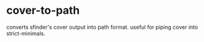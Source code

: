 # cover-to-path
 converts sfinder's cover output into path format. useful for piping cover into strict-minimals.
